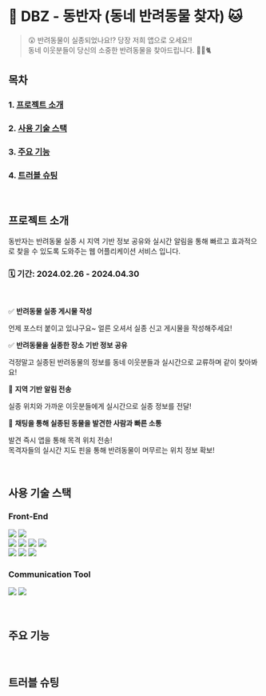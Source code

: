 # 🐶 DBZ - 동반자 (동네 반려동물 찾자) 🐱

>😲 반려동물이 실종되었나요⁉️ 당장 저희 앱으로 오세요‼️ <br>
동네 이웃분들이 당신의 소중한 반려동물을 찾아드립니다. 🐶🪿🐈

## 목차
### 1. [프로젝트 소개](#프로젝트-소개) <br>
### 2. [사용 기술 스택](#사용-기술-스택) <br>
### 3. [주요 기능](#주요-기능) <br>
### 4. [트러블 슈팅](#트러블-슈팅)

<br>

## 프로젝트 소개
동반자는 반려동물 실종 시 지역 기반 정보 공유와 실시간 알림을 통해 빠르고 효과적으로 찾을 수 있도록 도와주는 웹 어플리케이션 서비스 입니다. <br>
### 🗓️ **기간: 2024.02.26 - 2024.04.30**
<br>

✅ **반려동물 실종 게시물 작성**

언제 포스터 붙이고 있냐구요~ 얼른 오셔서 실종 신고 게시물을 작성해주세요!

✅ **반려동물을 실종한 장소 기반 정보 공유**

걱정말고 실종된 반려동물의 정보를 동네 이웃분들과 실시간으로 교류하며 같이 찾아봐요!

🔔 **지역 기반 알림 전송**

실종 위치와 가까운 이웃분들에게 실시간으로 실종 정보를 전달!

💬 **채팅을 통해 실종된 동물을 발견한 사람과 빠른 소통**

발견 즉시 앱을 통해 목격 위치 전송!<br>
목격자들의 실시간 지도 핀을 통해 반려동물이 머무르는 위치 정보 확보!

<br>

## 사용 기술 스택

### Front-End

<img src="https://img.shields.io/badge/React-61DAFB?style=for-the-badge&logo=react&logoColor=black"> <img src="https://img.shields.io/badge/Type Script-3178C6?style=for-the-badge&logo=typescript&logoColor=white"> <br>
<img src="https://img.shields.io/badge/React Query-FF4154?style=for-the-badge&logo=reactquery&logoColor=white">
<img src="https://img.shields.io/badge/Axios-5A29E4?style=for-the-badge&logo=axios&logoColor=white">
<img src="https://img.shields.io/badge/React router-CA4245?style=for-the-badge&logo=reactrouter&logoColor=white">
<img src="https://img.shields.io/badge/Recoil-3578E5?style=for-the-badge&logo=recoil&logoColor=white">
<br>
<img src="https://img.shields.io/badge/Tailwind CSS-06B6D4?style=for-the-badge&logo=tailwindcss&logoColor=white">
<img src="https://img.shields.io/badge/Daisy UI-5A0EF8?style=for-the-badge&logo=daisyui&logoColor=white">
<img src="https://img.shields.io/badge/Firebase-FFCA28?style=for-the-badge&logo=firebase&logoColor=black">

### Communication Tool

<img src="https://img.shields.io/badge/Slack-4A154B?style=for-the-badge&logo=slack&logoColor=white"> <img src="https://img.shields.io/badge/Notion-000000?style=for-the-badge&logo=notion&logoColor=white">

<br>

## 주요 기능

<br>

## 트러블 슈팅

